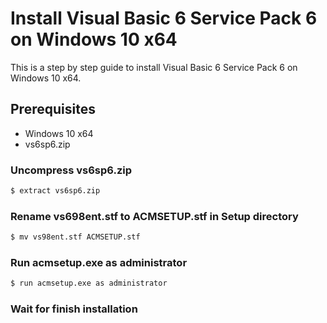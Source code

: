 # Install Visual Basic 6 Service Pack 6 on Windows 10 x64

This is a step by step guide to install Visual Basic 6 Service Pack 6 on Windows 10 x64.

## Prerequisites

- Windows 10 x64
- vs6sp6.zip

### Uncompress vs6sp6.zip

```sh
$ extract vs6sp6.zip
```

### Rename vs698ent.stf to ACMSETUP.stf in Setup directory
```sh
$ mv vs98ent.stf ACMSETUP.stf
```

### Run acmsetup.exe as administrator
```sh
$ run acmsetup.exe as administrator
```

### Wait for finish installation
